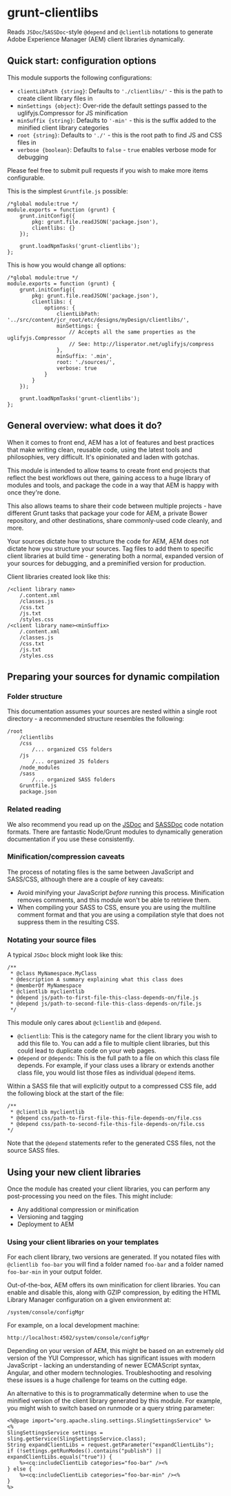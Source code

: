 # grunt-clientlibs
Reads `JSDoc`/`SASSDoc`-style `@depend` and `@clientlib` notations to generate Adobe Experience Manager (AEM) client libraries dynamically.

## Quick start: configuration options

This module supports the following configurations:

* `clientLibPath {string}`: Defaults to `'./clientlibs/'` - this is the path to create client library files in
* `minSettings {object}`: Over-ride the default settings passed to the uglifyjs.Compressor for JS minification
* `minSuffix {string}`: Defaults to `'-min'` - this is the suffix added to the minified client library categories
* `root {string}`: Defaults to `'./'` - this is the root path to find JS and CSS files in
* `verbose {boolean}`: Defaults to `false` - `true` enables verbose mode for debugging

Please feel free to submit pull requests if you wish to make more items configurable.

This is the simplest `Gruntfile.js` possible:

```
/*global module:true */
module.exports = function (grunt) {
	grunt.initConfig({
		pkg: grunt.file.readJSON('package.json'),
		clientlibs: {}
	});

	grunt.loadNpmTasks('grunt-clientlibs');
};
```

This is how you would change all options:

```
/*global module:true */
module.exports = function (grunt) {
	grunt.initConfig({
		pkg: grunt.file.readJSON('package.json'),
		clientlibs: {
			options: {
				clientLibPath: '../src/content/jcr_root/etc/designs/myDesign/clientlibs/',
				minSettings: {
					// Accepts all the same properties as the uglifyjs.Compressor
					// See: http://lisperator.net/uglifyjs/compress
				},
				minSuffix: '.min',
				root: './sources/',
				verbose: true
			}
		}
	});

	grunt.loadNpmTasks('grunt-clientlibs');
};
```

## General overview: what does it do?

When it comes to front end, AEM has a lot of features and best practices that make writing clean, reusable code, using the latest tools and philosophies, very difficult. It's opinionated and laden with gotchas.

This module is intended to allow teams to create front end projects that reflect the best workflows out there, gaining access to a huge library of modules and tools, and package the code in a way that AEM is happy with once they're done.

This also allows teams to share their code between multiple projects - have different Grunt tasks that package your code for AEM, a private Bower repository, and other destinations, share commonly-used code cleanly, and more.

Your sources dictate how to structure the code for AEM, AEM does not dictate how you structure your sources. Tag files to add them to specific client libraries at build time - generating both a normal, expanded version of your sources for debugging, and a preminified version for production.

Client libraries created look like this:

```
/<client library name>
	/.content.xml
	/classes.js
	/css.txt
	/js.txt
	/styles.css
/<client library name><minSuffix>
	/.content.xml
	/classes.js
	/css.txt
	/js.txt
	/styles.css
```

## Preparing your sources for dynamic compilation

### Folder structure

This documentation assumes your sources are nested within a single root directory - a recommended structure resembles the following:

```
/root
	/clientlibs
	/css
		/... organized CSS folders
	/js
		/... organized JS folders
	/node_modules
	/sass
		/... organized SASS folders
	Gruntfile.js
	package.json
```

### Related reading

We also recommend you read up on the [JSDoc](http://usejsdoc.org) and [SASSDoc](http://sassdoc.com) code notation formats. There are fantastic Node/Grunt modules to dynamically generation documentation if you use these consistently.

### Minification/compression caveats

The process of notating files is the same between JavaScript and SASS/CSS, although there are a couple of key caveats:

* Avoid minifying your JavaScript _before_ running this process. Minification removes comments, and this module won't be able to retrieve them.
* When compiling your SASS to CSS, ensure you are using the multiline comment format and that you are using a compilation style that does not suppress them in the resulting CSS.

### Notating your source files

A typical `JSDoc` block might look like this:

```
/**
 * @class MyNamespace.MyClass
 * @description A summary explaining what this class does
 * @memberOf MyNamespace
 * @clientlib myclientlib
 * @depend js/path-to-first-file-this-class-depends-on/file.js
 * @depend js/path-to-second-file-this-class-depends-on/file.js
 */
```
This module only cares about `@clientlib` and `@depend`.

* `@clientlib`: This is the category name for the client library you wish to add this file to. You can add a file to multiple client libraries, but this could lead to duplicate code on your web pages.
* `@depend` or `@depends`: This is the full path to a file on which this class file depends. For example, if your class uses a library or extends another class file, you would list those files as individual `@depend` items.

Within a SASS file that will explicitly output to a compressed CSS file, add the following block at the start of the file:

```
/**
 * @clientlib myclientlib
 * @depend css/path-to-first-file-this-file-depends-on/file.css
 * @depend css/path-to-second-file-this-file-depends-on/file.css
*/
```

Note that the `@depend` statements refer to the generated CSS files, not the source SASS files.

## Using your new client libraries

Once the module has created your client libraries, you can perform any post-processing you need on the files. This might include:

* Any additional compression or minification
* Versioning and tagging
* Deployment to AEM

### Using your client libraries on your templates

For each client library, two versions are generated. If you notated files with `@clientlib foo-bar` you will find a folder named `foo-bar` and a folder named `foo-bar-min` in your output folder.

Out-of-the-box, AEM offers its own minification for client libraries. You can enable and disable this, along with GZIP compression, by editing the HTML Library Manager configuration on a given environment at:

```
/system/console/configMgr
```

For example, on a local development machine:

```
http://localhost:4502/system/console/configMgr
```

Depending on your version of AEM, this might be based on an extremely old version of the YUI Compressor, which has significant issues with modern JavaScript - lacking an understanding of newer ECMAScript syntax, Angular, and other modern technologies. Troubleshooting and resolving these issues is a huge challenge for teams on the cutting edge.

An alternative to this is to programmatically determine when to use the minified version of the client library generated by this module. For example, you might wish to switch based on runmode or a query string parameter:

```
<%@page import="org.apache.sling.settings.SlingSettingsService" %>
<%
SlingSettingsService settings = sling.getService(SlingSettingsService.class);
String expandClientLibs = request.getParameter("expandClientLibs");
if (!settings.getRunModes().contains("publish") || expandClientLibs.equals("true")) {
	%><cq:includeClientLib categories="foo-bar" /><%
} else {
	%><cq:includeClientLib categories="foo-bar-min" /><%
}
%>
```

